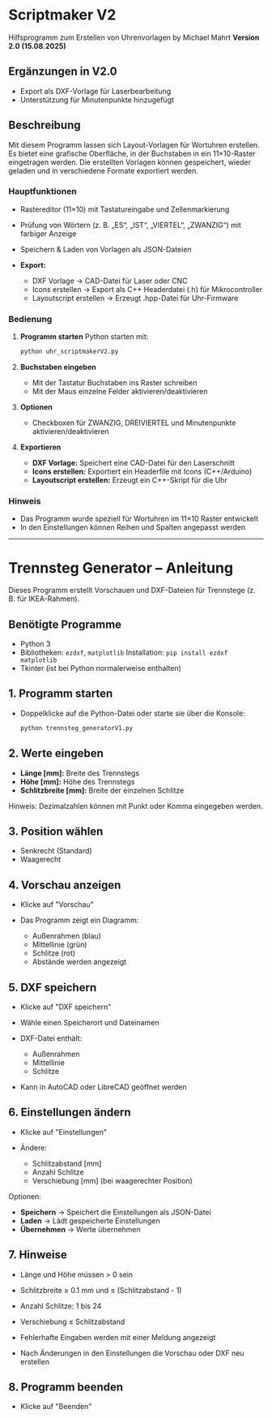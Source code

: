 # Scriptmaker V2

Hilfsprogramm zum Erstellen von Uhrenvorlagen
by Michael Mahrt
**Version 2.0 (15.08.2025)**

## Ergänzungen in V2.0

* Export als DXF-Vorlage für Laserbearbeitung
* Unterstützung für Minutenpunkte hinzugefügt

## Beschreibung

Mit diesem Programm lassen sich Layout-Vorlagen für Wortuhren erstellen.
Es bietet eine grafische Oberfläche, in der Buchstaben in ein 11×10-Raster eingetragen werden.
Die erstellten Vorlagen können gespeichert, wieder geladen und in verschiedene Formate exportiert werden.

### Hauptfunktionen

* Rastereditor (11×10) mit Tastatureingabe und Zellenmarkierung
* Prüfung von Wörtern (z. B. „ES“, „IST“, „VIERTEL“, „ZWANZIG“) mit farbiger Anzeige
* Speichern & Laden von Vorlagen als JSON-Dateien
* **Export:**

  * DXF Vorlage → CAD-Datei für Laser oder CNC
  * Icons erstellen → Export als C++ Headerdatei (.h) für Mikrocontroller
  * Layoutscript erstellen → Erzeugt .hpp-Datei für Uhr-Firmware

### Bedienung

1. **Programm starten**
   Python starten mit:

   ```bash
   python uhr_scriptmakerV2.py
   ```

2. **Buchstaben eingeben**

   * Mit der Tastatur Buchstaben ins Raster schreiben
   * Mit der Maus einzelne Felder aktivieren/deaktivieren

3. **Optionen**

   * Checkboxen für ZWANZIG, DREIVIERTEL und Minutenpunkte aktivieren/deaktivieren

4. **Exportieren**

   * **DXF Vorlage:** Speichert eine CAD-Datei für den Laserschnitt
   * **Icons erstellen:** Exportiert ein Headerfile mit Icons (C++/Arduino)
   * **Layoutscript erstellen:** Erzeugt ein C++-Skript für die Uhr

### Hinweis

* Das Programm wurde speziell für Wortuhren im 11×10 Raster entwickelt
* In den Einstellungen können Reihen und Spalten angepasst werden

---

# Trennsteg Generator – Anleitung

Dieses Programm erstellt Vorschauen und DXF-Dateien für Trennstege (z. B. für IKEA-Rahmen).

## Benötigte Programme

* Python 3
* Bibliotheken: `ezdxf`, `matplotlib`
  Installation: `pip install ezdxf matplotlib`
* Tkinter (ist bei Python normalerweise enthalten)

## 1. Programm starten

* Doppelklicke auf die Python-Datei oder starte sie über die Konsole:

  ```bash
  python trennsteg_generatorV1.py
  ```

## 2. Werte eingeben

* **Länge \[mm]:** Breite des Trennstegs
* **Höhe \[mm]:** Höhe des Trennstegs
* **Schlitzbreite \[mm]:** Breite der einzelnen Schlitze

Hinweis: Dezimalzahlen können mit Punkt oder Komma eingegeben werden.

## 3. Position wählen

* Senkrecht (Standard)
* Waagerecht

## 4. Vorschau anzeigen

* Klicke auf "Vorschau"
* Das Programm zeigt ein Diagramm:

  * Außenrahmen (blau)
  * Mittellinie (grün)
  * Schlitze (rot)
  * Abstände werden angezeigt

## 5. DXF speichern

* Klicke auf "DXF speichern"
* Wähle einen Speicherort und Dateinamen
* DXF-Datei enthält:

  * Außenrahmen
  * Mittellinie
  * Schlitze
* Kann in AutoCAD oder LibreCAD geöffnet werden

## 6. Einstellungen ändern

* Klicke auf "Einstellungen"
* Ändere:

  * Schlitzabstand \[mm]
  * Anzahl Schlitze
  * Verschiebung \[mm] (bei waagerechter Position)

Optionen:

* **Speichern** → Speichert die Einstellungen als JSON-Datei
* **Laden** → Lädt gespeicherte Einstellungen
* **Übernehmen** → Werte übernehmen

## 7. Hinweise

* Länge und Höhe müssen > 0 sein

* Schlitzbreite ≥ 0.1 mm und ≤ (Schlitzabstand - 1)

* Anzahl Schlitze: 1 bis 24

* Verschiebung ≤ Schlitzabstand

* Fehlerhafte Eingaben werden mit einer Meldung angezeigt

* Nach Änderungen in den Einstellungen die Vorschau oder DXF neu erstellen

## 8. Programm beenden

* Klicke auf "Beenden"
